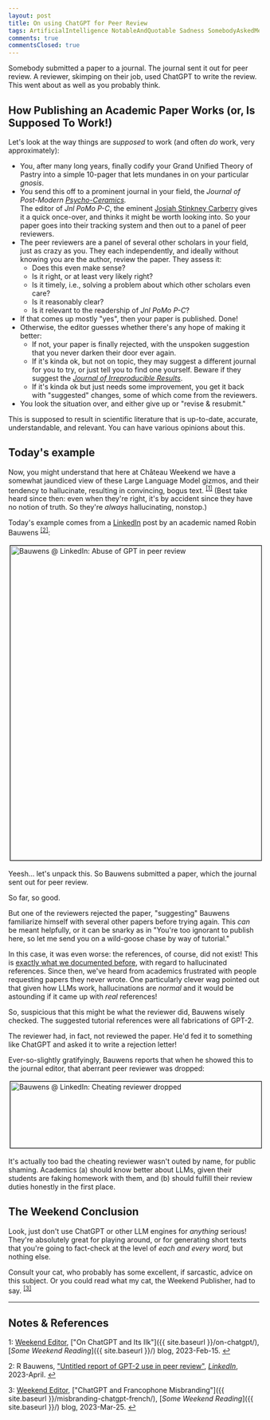 ```yaml
---
layout: post
title: On using ChatGPT for Peer Review
tags: ArtificialIntelligence NotableAndQuotable Sadness SomebodyAskedMe Statistics &Gammad;&Tau;&Phi;
comments: true
commentsClosed: true
---
```


Somebody submitted a paper to a journal.  The journal sent it out for peer review.
A reviewer, skimping on their job, used ChatGPT to write the review.  This went about as
well as you probably think.  


## How Publishing an Academic Paper Works (or, Is Supposed To Work!)  

Let's look at the way things are _supposed_ to work (and often _do_ work, very approximately):  
- You, after many long years, finally codify your Grand Unified Theory of Pastry into a
  simple 10-pager that lets mundanes in on your particular _gnosis_.  
- You send this off to a prominent journal in your field, the
  _Journal of Post-Modern [Psycho-Ceramics](https://en.wiktionary.org/wiki/psychoceramics)._  
 The editor of _Jnl PoMo P-C_, the eminent
  [Josiah Stinkney Carberry](https://en.wikipedia.org/wiki/Josiah_S._Carberry) gives it a
  quick once-over, and thinks it might be worth looking into.  So your paper goes into
  their tracking system and then out to a panel of peer reviewers.  
- The peer reviewers are a panel of several other scholars in your field, just as crazy as
  you.  They each independently, and ideally without knowing you are the author, review
  the paper.  They assess it:  
  - Does this even make sense?  
  - Is it right, or at least very likely right?  
  - Is it timely, i.e., solving a problem about which other scholars even care?  
  - Is it reasonably clear?  
  - Is it relevant to the readership of _Jnl PoMo P-C_?  
- If that comes up mostly "yes", then your paper is published.  Done!  
- Otherwise, the editor guesses whether there's any hope of making it better:  
  - If not, your paper is finally rejected, with the unspoken suggestion that you never
    darken their door ever again.  
  - If it's kinda ok, but not on topic, they may suggest a different journal for you to
    try, or just tell you to find one yourself.  Beware if they suggest the
	[_Journal of Irreproducible Results_](https://en.wikipedia.org/wiki/Journal_of_Irreproducible_Results).  
  - If it's kinda ok but just needs some improvement, you get it back with "suggested"
    changes, some of which come from the reviewers.  
- You look the situation over, and either give up or "revise &amp; resubmit."  

This is supposed to result in scientific literature that is up-to-date, accurate,
understandable, and relevant.  You can have various opinions about this.  

## Today's example  

Now, you might understand that here at Ch&acirc;teau Weekend we have a somewhat jaundiced
view of these Large Language Model gizmos, and their tendency to hallucinate, resulting in
convincing, bogus text. <sup id="fn1a">[[1]](#fn1)</sup> (Best take heard since then: even
when they're right, it's by accident since they have no notion of truth.  So they're
_always_ hallucinating, nonstop.)  

Today's example comes from a [LinkedIn](https://www.linkedin.com/) post by an academic named
Robin Bauwens <sup id="fn2a">[[2]](#fn2)</sup>:  

<a href="https://www.linkedin.com/feed/update/urn:li:share:7046083155149103105/"><img src="{{ site.baseurl }}/images/2023-06-15-chatgpt-vs-peer-review-baudens-1.jpg" width="550" height="630" alt="Bauwens @ LinkedIn: Abuse of GPT in peer review" title="Bauwens @ LinkedIn: Abuse of GPT in peer review" style="margin: 3px 3px 3px 3px; border: 1px solid #000000;"></a>

Yeesh&hellip;  let's unpack this.  So Bauwens submitted a paper, which the journal sent
out for peer review.  

So far, so good.  

But one of the reviewers rejected the paper, "suggesting" Bauwens familiarize himself
with several other papers before trying again.  This _can_ be meant helpfully, or it can
be snarky as in "You're too ignorant to publish here, so let me send you on a wild-goose
chase by way of tutorial."  

In this case, it was even worse: the references, of course, did not exist!  This is
[exactly what we documented before](http://localhost:4000/on-chatgpt/#:~:text=When%20I%20asked,bereft%20of%20existence.),
with regard to hallucinated references.  Since then, we've heard from academics frustrated
with people requesting papers they never wrote.  One particularly clever wag pointed out
that given how LLMs work, hallucinations are _normal_ and it would be astounding if it
came up with _real_ references!  

So, suspicious that this might be what the reviewer did, Bauwens wisely checked.  The
suggested tutorial references were all fabrications of GPT-2.  

The reviewer had, in fact, not reviewed the paper.  He'd fed it to something like ChatGPT
and asked it to write a rejection letter!  

Ever-so-slightly gratifyingly, Bauwens reports that when he showed this to the journal
editor, that aberrant peer reviewer was dropped:  

<img src="{{ site.baseurl }}/images/2023-06-15-chatgpt-vs-peer-review-baudens-2.jpg" width="550" height="133" alt="Bauwens @ LinkedIn: Cheating reviewer dropped" title="Bauwens @ LinkedIn: Cheating reviewer dropped" style="margin: 3px 3px 3px 3px; border: 1px solid #000000;">

It's actually too bad the cheating reviewer wasn't outed by name, for public shaming.
Academics (a) should know better about LLMs, given their students are faking homework with
them, and (b) should fulfill their review duties honestly in the first place.  


## The Weekend Conclusion  

Look, just don't use ChatGPT or other LLM engines for _anything_ serious!  They're
absolutely great for playing around, or for generating short texts that you're going to
fact-check at the level of _each and every word,_ but nothing else.  

Consult your cat, who probably has some excellent, if sarcastic, advice on this subject.
Or you could read what my cat, the Weekend Publisher, had to
say.  <sup id="fn3a">[[3]](#fn3)</sup>  

---

## Notes &amp; References  

<!--
<sup id="fn1a">[[1]](#fn1)</sup>

<a id="fn1">1</a>: ***, ["***"](***), *** [↩](#fn1a)  

<a href="{{ site.baseurl }}/images/***">
  <img src="{{ site.baseurl }}/images/***" width="400" height="***" alt="***" title="***" style="float: right; margin: 3px 3px 3px 3px; border: 1px solid #000000;">
</a>

<a href="***">
  <img src="{{ site.baseurl }}/images/***" width="550" height="***" alt="***" title="***" style="margin: 3px 3px 3px 3px; border: 1px solid #000000;">
</a>

<iframe width="400" height="224" src="***" allow="accelerometer; encrypted-media; gyroscope; picture-in-picture" allowfullscreen style="float: right; margin: 3px 3px 3px 3px; border: 1px solid #000000;"></iframe>
-->

<a id="fn1">1</a>: [Weekend Editor](mailto:SomeWeekendReadingEditor@gmail.com), ["On ChatGPT and Its Ilk"]({{ site.baseurl }}/on-chatgpt/), [_Some Weekend Reading_]({{ site.baseurl }}/) blog, 2023-Feb-15. [↩](#fn1a)  

<a id="fn2">2</a>: R Bauwens, ["Untitled report of GPT-2 use in peer review"](https://www.linkedin.com/feed/update/urn:li:share:7046083155149103105/), [_LinkedIn_](https://www.linkedin.com/), 2023-April. [↩](#fn2a)  

<a id="fn3">3</a>: [Weekend Editor](mailto:SomeWeekendReadingEditor@gmail.com), ["ChatGPT and Francophone Misbranding"]({{ site.baseurl }}/misbranding-chatgpt-french/), [_Some Weekend Reading_]({{ site.baseurl }}/) blog, 2023-Mar-25. [↩](#fn3a)  
